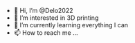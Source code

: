 - 👋 Hi, I’m @Delo2022
- 👀 I’m interested in 3D printing
- 🌱 I’m currently learning everything I can
- 📫 How to reach me ...

<!---
Delo2022/Delo2022 is a ✨ special ✨ repository because its `README.md` (this file) appears on your GitHub profile.
You can click the Preview link to take a look at your changes.
--->
